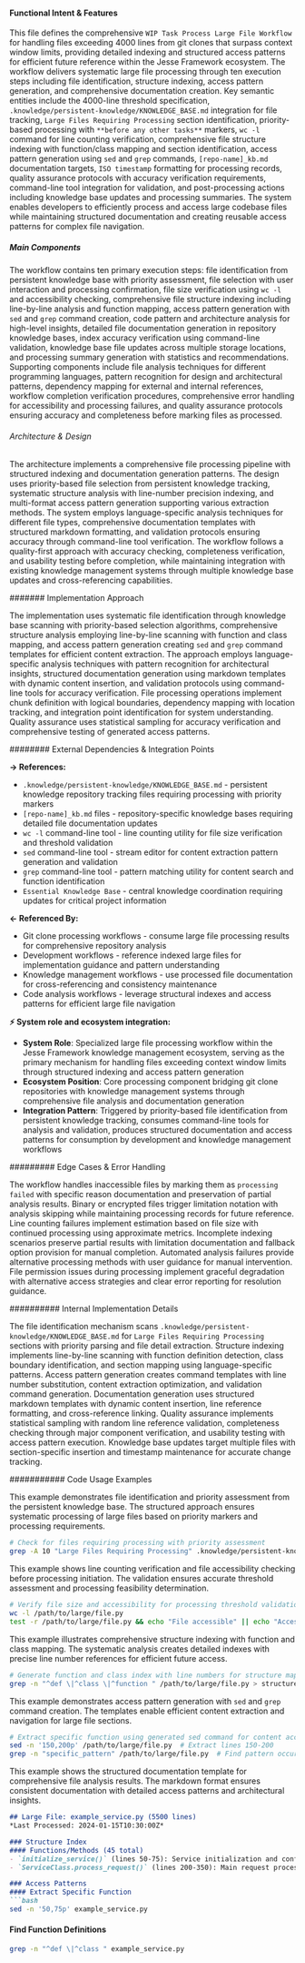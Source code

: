 <!-- CACHE_METADATA_START -->
<!-- Source File: {PROJECT_ROOT}/jesse-framework-mcp/jesse_framework_mcp/embedded_content/workflows/jesse_wip_task_process_large_file.md -->
<!-- Cached On: 2025-07-06T11:46:20.671676 -->
<!-- Source Modified: 2025-06-24T19:31:39.891821 -->
<!-- Cache Version: 1.0 -->
<!-- CACHE_METADATA_END -->

#### Functional Intent & Features

This file defines the comprehensive `WIP Task Process Large File Workflow` for handling files exceeding 4000 lines from git clones that surpass context window limits, providing detailed indexing and structured access patterns for efficient future reference within the Jesse Framework ecosystem. The workflow delivers systematic large file processing through ten execution steps including file identification, structure indexing, access pattern generation, and comprehensive documentation creation. Key semantic entities include the 4000-line threshold specification, `.knowledge/persistent-knowledge/KNOWLEDGE_BASE.md` integration for file tracking, `Large Files Requiring Processing` section identification, priority-based processing with `**before any other tasks**` markers, `wc -l` command for line counting verification, comprehensive file structure indexing with function/class mapping and section identification, access pattern generation using `sed` and `grep` commands, `[repo-name]_kb.md` documentation targets, `ISO timestamp` formatting for processing records, quality assurance protocols with accuracy verification requirements, command-line tool integration for validation, and post-processing actions including knowledge base updates and processing summaries. The system enables developers to efficiently process and access large codebase files while maintaining structured documentation and creating reusable access patterns for complex file navigation.

##### Main Components

The workflow contains ten primary execution steps: file identification from persistent knowledge base with priority assessment, file selection with user interaction and processing confirmation, file size verification using `wc -l` and accessibility checking, comprehensive file structure indexing including line-by-line analysis and function mapping, access pattern generation with `sed` and `grep` command creation, code pattern and architecture analysis for high-level insights, detailed file documentation generation in repository knowledge bases, index accuracy verification using command-line validation, knowledge base file updates across multiple storage locations, and processing summary generation with statistics and recommendations. Supporting components include file analysis techniques for different programming languages, pattern recognition for design and architectural patterns, dependency mapping for external and internal references, workflow completion verification procedures, comprehensive error handling for accessibility and processing failures, and quality assurance protocols ensuring accuracy and completeness before marking files as processed.

###### Architecture & Design

The architecture implements a comprehensive file processing pipeline with structured indexing and documentation generation patterns. The design uses priority-based file selection from persistent knowledge tracking, systematic structure analysis with line-number precision indexing, and multi-format access pattern generation supporting various extraction methods. The system employs language-specific analysis techniques for different file types, comprehensive documentation templates with structured markdown formatting, and validation protocols ensuring accuracy through command-line tool verification. The workflow follows a quality-first approach with accuracy checking, completeness verification, and usability testing before completion, while maintaining integration with existing knowledge management systems through multiple knowledge base updates and cross-referencing capabilities.

####### Implementation Approach

The implementation uses systematic file identification through knowledge base scanning with priority-based selection algorithms, comprehensive structure analysis employing line-by-line scanning with function and class mapping, and access pattern generation creating `sed` and `grep` command templates for efficient content extraction. The approach employs language-specific analysis techniques with pattern recognition for architectural insights, structured documentation generation using markdown templates with dynamic content insertion, and validation protocols using command-line tools for accuracy verification. File processing operations implement chunk definition with logical boundaries, dependency mapping with location tracking, and integration point identification for system understanding. Quality assurance uses statistical sampling for accuracy verification and comprehensive testing of generated access patterns.

######## External Dependencies & Integration Points

**→ References:**
- `.knowledge/persistent-knowledge/KNOWLEDGE_BASE.md` - persistent knowledge repository tracking files requiring processing with priority markers
- `[repo-name]_kb.md` files - repository-specific knowledge bases requiring detailed file documentation updates
- `wc -l` command-line tool - line counting utility for file size verification and threshold validation
- `sed` command-line tool - stream editor for content extraction pattern generation and validation
- `grep` command-line tool - pattern matching utility for content search and function identification
- `Essential Knowledge Base` - central knowledge coordination requiring updates for critical project information

**← Referenced By:**
- Git clone processing workflows - consume large file processing results for comprehensive repository analysis
- Development workflows - reference indexed large files for implementation guidance and pattern understanding
- Knowledge management workflows - use processed file documentation for cross-referencing and consistency maintenance
- Code analysis workflows - leverage structural indexes and access patterns for efficient large file navigation

**⚡ System role and ecosystem integration:**
- **System Role**: Specialized large file processing workflow within the Jesse Framework knowledge management ecosystem, serving as the primary mechanism for handling files exceeding context window limits through structured indexing and access pattern generation
- **Ecosystem Position**: Core processing component bridging git clone repositories with knowledge management systems through comprehensive file analysis and documentation generation
- **Integration Pattern**: Triggered by priority-based file identification from persistent knowledge tracking, consumes command-line tools for analysis and validation, produces structured documentation and access patterns for consumption by development and knowledge management workflows

######### Edge Cases & Error Handling

The workflow handles inaccessible files by marking them as `processing failed` with specific reason documentation and preservation of partial analysis results. Binary or encrypted files trigger limitation notation with analysis skipping while maintaining processing records for future reference. Line counting failures implement estimation based on file size with continued processing using approximate metrics. Incomplete indexing scenarios preserve partial results with limitation documentation and fallback option provision for manual completion. Automated analysis failures provide alternative processing methods with user guidance for manual intervention. File permission issues during processing implement graceful degradation with alternative access strategies and clear error reporting for resolution guidance.

########## Internal Implementation Details

The file identification mechanism scans `.knowledge/persistent-knowledge/KNOWLEDGE_BASE.md` for `Large Files Requiring Processing` sections with priority parsing and file detail extraction. Structure indexing implements line-by-line scanning with function definition detection, class boundary identification, and section mapping using language-specific patterns. Access pattern generation creates command templates with line number substitution, content extraction optimization, and validation command generation. Documentation generation uses structured markdown templates with dynamic content insertion, line reference formatting, and cross-reference linking. Quality assurance implements statistical sampling with random line reference validation, completeness checking through major component verification, and usability testing with access pattern execution. Knowledge base updates target multiple files with section-specific insertion and timestamp maintenance for accurate change tracking.

########### Code Usage Examples

This example demonstrates file identification and priority assessment from the persistent knowledge base. The structured approach ensures systematic processing of large files based on priority markers and processing requirements.

```bash
# Check for files requiring processing with priority assessment
grep -A 10 "Large Files Requiring Processing" .knowledge/persistent-knowledge/KNOWLEDGE_BASE.md
```

This example shows line counting verification and file accessibility checking before processing initiation. The validation ensures accurate threshold assessment and processing feasibility determination.

```bash
# Verify file size and accessibility for processing threshold validation
wc -l /path/to/large/file.py
test -r /path/to/large/file.py && echo "File accessible" || echo "Access denied"
```

This example illustrates comprehensive structure indexing with function and class mapping. The systematic analysis creates detailed indexes with precise line number references for efficient future access.

```bash
# Generate function and class index with line numbers for structure mapping
grep -n "^def \|^class \|^function " /path/to/large/file.py > structure_index.txt
```

This example demonstrates access pattern generation with `sed` and `grep` command creation. The templates enable efficient content extraction and navigation for large file sections.

```bash
# Extract specific function using generated sed command for content access
sed -n '150,200p' /path/to/large/file.py  # Extract lines 150-200
grep -n "specific_pattern" /path/to/large/file.py  # Find pattern occurrences
```

This example shows the structured documentation template for comprehensive file analysis results. The markdown format ensures consistent documentation with detailed access patterns and architectural insights.

```markdown
## Large File: example_service.py (5500 lines)
*Last Processed: 2024-01-15T10:30:00Z*

### Structure Index
#### Functions/Methods (45 total)
- `initialize_service()` (lines 50-75): Service initialization and configuration
- `ServiceClass.process_request()` (lines 200-350): Main request processing logic

### Access Patterns
#### Extract Specific Function
```bash
sed -n '50,75p' example_service.py
```

#### Find Function Definitions
```bash
grep -n "^def \|^class " example_service.py
```
```